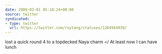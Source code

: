 ```yaml
---
date: 2009-03-01 05:18:24+00:00
source: twitter
syndicated:
- type: twitter
  url: https://twitter.com/roytang/statuses/1264564939/
---
```


lost a quick round 4 to a topdecked Naya charm =/ At least now I can have lunch